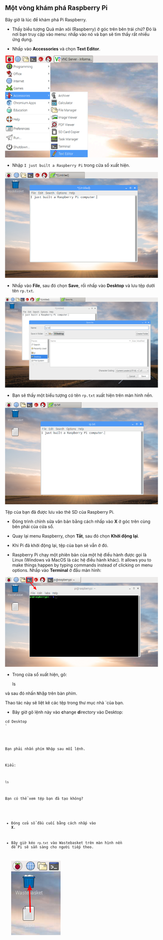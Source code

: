 ## Một vòng khám phá Raspberry Pi

Bây giờ là lúc để khám phá Pi Raspberry.

+ Thấy biểu tượng Quả mân xôi (Raspberry) ở góc trên bên trái chứ? Đó là nơi bạn truy cập vào menu: nhấp vào nó và bạn sẽ tìm thấy rất nhiều ứng dụng.

+ Nhấp vào **Accessories** và chọn **Text Editor**.

![ảnh chụp màn hình](images/pi-accessories.png)

+ Nhập `I just built a Raspberry Pi` trong cửa sổ xuất hiện.

![ảnh chụp màn hình](images/pi-text-editor.png)

+ Nhấp vào **File**, sau đó chọn **Save**, rồi nhấp vào **Desktop** và lưu tệp dưới tên `rp.txt`.

![ảnh chụp màn hình](images/pi-save.png)

+ Bạn sẽ thấy một biểu tượng có tên `rp.txt` xuất hiện trên màn hình nền.

![ảnh chụp màn hình](images/pi-saved.png)

Tệp của bạn đã được lưu vào thẻ SD của Raspberry Pi.

+ Đóng trình chỉnh sửa văn bản bằng cách nhấp vào **X** ở góc trên cùng bên phải của cửa sổ.

+ Quay lại menu Raspberry, chọn **Tắt**, sau đó chọn **Khởi động lại**.

+ Khi Pi đã khởi động lại, tệp của bạn sẽ vẫn ở đó.

+ Raspberry Pi chạy một phiên bản của một hệ điều hành được gọi là Linux (Windows và MacOS là các hệ điều hành khác). It allows you to make things happen by typing commands instead of clicking on menu options. Nhấp vào **Terminal** ở đầu màn hình:

![ảnh chụp màn hình](images/pi-command-prompt.png)

+ Trong cửa sổ xuất hiện, gõ:

    ls
    

và sau đó nhấn <kbd>Nhập</kbd> trên bàn phím.

Thao tác này sẽ liệt kê các tệp trong thư mục</code> nhà `của bạn.</p>

<ul>
<li>Bây giờ gõ lệnh này vào <strong>c</strong>hange <strong>d</strong>irectory vào Desktop:</li>
</ul>

<pre><code>cd Desktop
`</pre> 

Bạn phải nhấn phím <kbd>Nhập</kbd> sau mỗi lệnh.

Kiểu:

    ls
    

Bạn có thể xem tệp bạn đã tạo không?

+ Đóng cửa sổ đầu cuối bằng cách nhấp vào **X**.

+ Bây giờ kéo `rp.txt` vào Wastebasket trên màn hình nền để Pi sẽ sẵn sàng cho người tiếp theo.
    
    ![ảnh chụp màn hình](images/pi-waste.png)